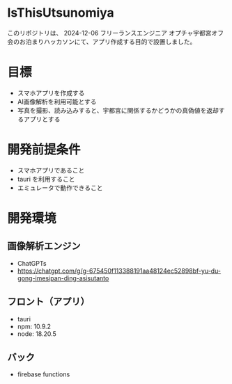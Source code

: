 # IsThisUtsunomiya
このリポジトリは、 2024-12-06 フリーランスエンジニア オプチャ宇都宮オフ会のお泊まりハッカソンにて、アプリ作成する目的で設置しました。

# 目標
- スマホアプリを作成する
- AI画像解析を利用可能とする
- 写真を撮影、読み込みすると、宇都宮に関係するかどうかの真偽値を返却するアプリとする

# 開発前提条件
- スマホアプリであること
- tauri を利用すること
- エミュレータで動作できること

# 開発環境
## 画像解析エンジン
- ChatGPTs
- https://chatgpt.com/g/g-675450f113388191aa48124ec52898bf-yu-du-gong-imesipan-ding-asisutanto
## フロント（アプリ）
- tauri
- npm: 10.9.2
- node: 18.20.5

## バック
- firebase functions


